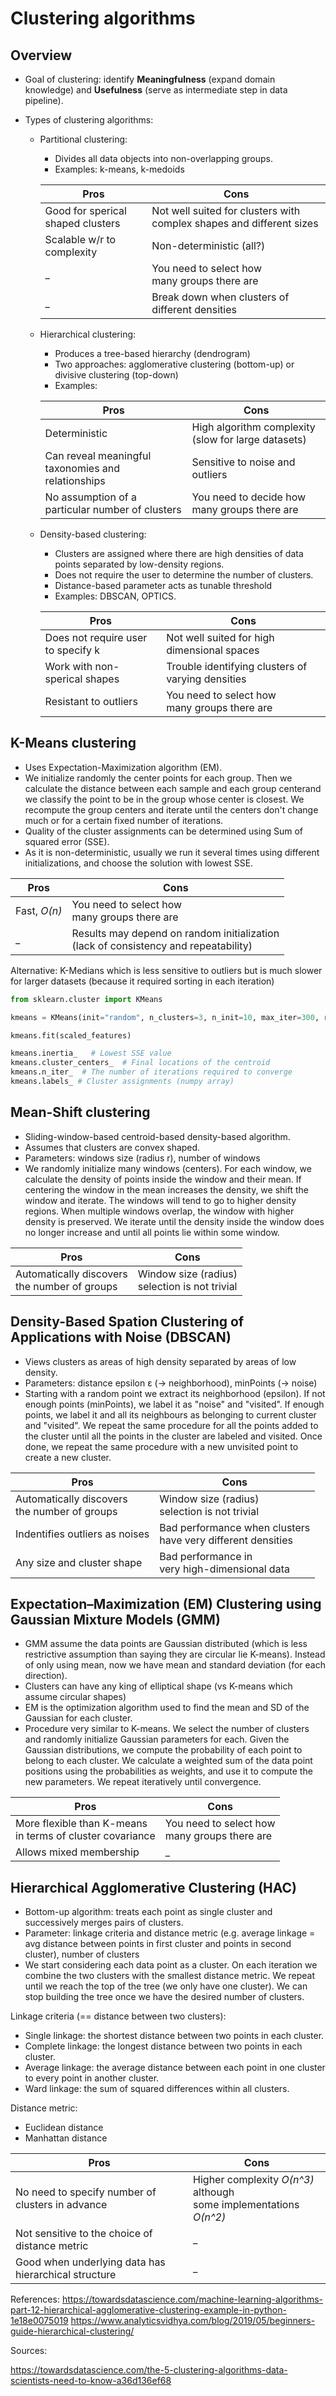 # Clustering algorithms

## Overview
- Goal of clustering: identify **Meaningfulness** (expand domain knowledge) and **Usefulness** (serve as intermediate step in data pipeline).

- Types of clustering algorithms:
  - Partitional clustering: 
    - Divides all data objects into non-overlapping groups.
    - Examples: k-means, k-medoids

    Pros | Cons
    -----|-----
    Good for sperical shaped clusters | Not well suited for clusters with complex shapes and different sizes
    Scalable w/r to complexity | Non-deterministic (all?)
    _ | You need to select how </br>many groups there are
    _ | Break down when clusters of different densities


  - Hierarchical clustering:
    - Produces a tree-based hierarchy (dendrogram)
    - Two approaches: agglomerative clustering (bottom-up) or divisive clustering (top-down)
    - Examples:

    Pros | Cons
    -----|-----
    Deterministic | High algorithm complexity (slow for large datasets)
    Can reveal meaningful taxonomies and relationships | Sensitive to noise and outliers
    No assumption of a particular number of clusters | You need to decide how </br>many groups there are

  - Density-based clustering:
    - Clusters are assigned where there are high densities of data points separated by low-density regions.
    - Does not require the user to determine the number of clusters. 
    - Distance-based parameter acts as tunable threshold
    - Examples: DBSCAN, OPTICS.

    Pros | Cons
    -----|-----
    Does not require user to specify k | Not well suited for high dimensional spaces
    Work with non-sperical shapes | Trouble identifying clusters of varying densities
    Resistant to outliers | You need to select how </br>many groups there are
    
## K-Means clustering
- Uses Expectation-Maximization algorithm (EM).
- We initialize randomly the center points for each group. Then we calculate the distance between each sample and each group centerand we classify the point to be in the group whose center is closest. We recompute the group centers and iterate until the centers don't change much or for a certain fixed number of iterations.
- Quality of the cluster assignments can be determined using Sum of squared error (SSE).
- As it is non-deterministic, usually we run it several times using different initializations, and choose the solution with lowest SSE.

Pros | Cons
-----|-----
Fast, *O(n)* | You need to select how </br>many groups there are
  _ | Results may depend on random initialization </br> (lack of consistency and repeatability)

Alternative:  K-Medians which is less sensitive to outliers but is much slower for larger datasets (because it required sorting in each iteration)

```python
from sklearn.cluster import KMeans

kmeans = KMeans(init="random", n_clusters=3, n_init=10, max_iter=300, random_state=42)

kmeans.fit(scaled_features)

kmeans.inertia_   # Lowest SSE value
kmeans.cluster_centers_  # Final locations of the centroid
kmeans.n_iter_  # The number of iterations required to converge
kmeans.labels_ # Cluster assignments (numpy array)   
```
## Mean-Shift clustering

- Sliding-window-based centroid-based density-based algorithm.
- Assumes that clusters are convex shaped.
- Parameters: windows size (radius r), number of windows
- We randomly initialize many windows (centers). For each window, we calculate the density of points inside the window and their mean. If centering the window in the mean increases the density, we shift the window and iterate. The windows will tend to go to higher density regions.  When multiple windows overlap, the window with higher density is preserved. We iterate until the density inside the window does no longer increase and until all points lie within some window.    

Pros | Cons
-----|-----
Automatically discovers </br>the number of groups | Window size (radius) </br>selection is not trivial


## Density-Based Spation Clustering of Applications with Noise (DBSCAN)

- Views clusters as areas of high density separated by areas of low density.
- Parameters: distance epsilon &#949; (-> neighborhood), minPoints (-> noise)
- Starting with a random point we extract its neighborhood (epsilon). If not enough points (minPoints), we label it as "noise" and "visited". If enough points, we label it and all its neighbours as belonging to current cluster and "visited". We repeat the same procedure for all the points added to the cluster until all the points in the cluster are labeled and visited. Once done, we repeat the same procedure with a new unvisited point to create a new cluster.

Pros | Cons
-----|-----
Automatically discovers </br>the number of groups | Window size (radius) </br>selection is not trivial
Indentifies outliers as noises | Bad performance when clusters </br>have very different densities
Any size and cluster shape | Bad performance in </br>very high-dimensional data


## Expectation–Maximization (EM) Clustering using Gaussian Mixture Models (GMM)
- GMM assume the data points are Gaussian distributed (which is less restrictive assumption than saying they are circular lie K-means). Instead of only using mean, now we have mean and standard deviation (for each direction).
- Clusters can have any king of elliptical shape (vs K-means which assume circular shapes)
- EM is the optimization algorithm used to find the mean and SD of the Gaussian for each cluster.
- Procedure very similar to K-means. We select the number of clusters and randomly initialize Gaussian parameters for each. Given the Gaussian distributions, we compute the probability of each point to belong to each cluster. We calculate a weighted sum of the data point positions using the probabilities as weights, and use it to compute the new parameters. We repeat iteratively until convergence.

Pros | Cons
-----|-----
More flexible than K-means </br> in terms of cluster covariance | You need to select how </br>many groups there are
Allows mixed membership | _

## Hierarchical Agglomerative Clustering (HAC)
- Bottom-up algorithm: treats each point as single cluster and successively merges pairs of clusters.
- Parameter: linkage criteria and distance metric (e.g. average linkage = avg distance between points in first cluster and points in second cluster), number of clusters
- We start considering each data point as a cluster. On each iteration we combine the two clusters with the smallest distance metric. We repeat until we reach the top of the tree (we only have one cluster). We can stop building the tree once we have the desired number of clusters.

Linkage criteria (== distance between two clusters):
- Single linkage: the shortest distance between two points in each cluster.
- Complete linkage: the longest distance between two points in each cluster.
- Average linkage: the average distance between each point in one cluster to every point in another cluster.
- Ward linkage: the sum of squared differences within all clusters.

Distance metric:
- Euclidean distance
- Manhattan distance

Pros | Cons
-----|-----
No need to specify number of clusters in advance | Higher complexity *O(n^3)* although </br>some implementations *O(n^2)*
Not sensitive to the choice of distance metric | _
Good when underlying data has hierarchical structure | _

References:
https://towardsdatascience.com/machine-learning-algorithms-part-12-hierarchical-agglomerative-clustering-example-in-python-1e18e0075019
https://www.analyticsvidhya.com/blog/2019/05/beginners-guide-hierarchical-clustering/


Sources: 

https://towardsdatascience.com/the-5-clustering-algorithms-data-scientists-need-to-know-a36d136ef68
